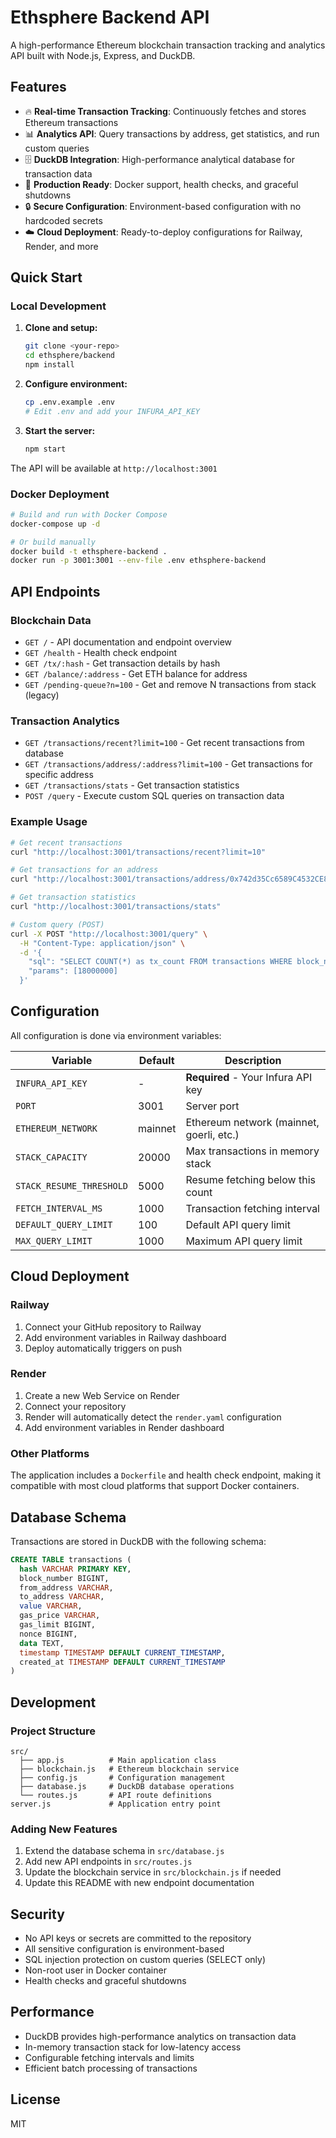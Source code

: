 # Ethsphere Backend API

A high-performance Ethereum blockchain transaction tracking and analytics API built with Node.js, Express, and DuckDB.

## Features

- 🔥 **Real-time Transaction Tracking**: Continuously fetches and stores Ethereum transactions
- 📊 **Analytics API**: Query transactions by address, get statistics, and run custom queries
- 🗄️ **DuckDB Integration**: High-performance analytical database for transaction data
- 🚀 **Production Ready**: Docker support, health checks, and graceful shutdowns
- 🔒 **Secure Configuration**: Environment-based configuration with no hardcoded secrets
- ☁️ **Cloud Deployment**: Ready-to-deploy configurations for Railway, Render, and more

## Quick Start

### Local Development

1. **Clone and setup:**
   ```bash
   git clone <your-repo>
   cd ethsphere/backend
   npm install
   ```

2. **Configure environment:**
   ```bash
   cp .env.example .env
   # Edit .env and add your INFURA_API_KEY
   ```

3. **Start the server:**
   ```bash
   npm start
   ```

The API will be available at `http://localhost:3001`

### Docker Deployment

```bash
# Build and run with Docker Compose
docker-compose up -d

# Or build manually
docker build -t ethsphere-backend .
docker run -p 3001:3001 --env-file .env ethsphere-backend
```

## API Endpoints

### Blockchain Data
- `GET /` - API documentation and endpoint overview
- `GET /health` - Health check endpoint
- `GET /tx/:hash` - Get transaction details by hash
- `GET /balance/:address` - Get ETH balance for address
- `GET /pending-queue?n=100` - Get and remove N transactions from stack (legacy)

### Transaction Analytics
- `GET /transactions/recent?limit=100` - Get recent transactions from database
- `GET /transactions/address/:address?limit=100` - Get transactions for specific address
- `GET /transactions/stats` - Get transaction statistics
- `POST /query` - Execute custom SQL queries on transaction data

### Example Usage

```bash
# Get recent transactions
curl "http://localhost:3001/transactions/recent?limit=10"

# Get transactions for an address
curl "http://localhost:3001/transactions/address/0x742d35Cc6589C4532CE8aDd39fD3ab32d"

# Get transaction statistics
curl "http://localhost:3001/transactions/stats"

# Custom query (POST)
curl -X POST "http://localhost:3001/query" \
  -H "Content-Type: application/json" \
  -d '{
    "sql": "SELECT COUNT(*) as tx_count FROM transactions WHERE block_number > ?",
    "params": [18000000]
  }'
```

## Configuration

All configuration is done via environment variables:

| Variable | Default | Description |
|----------|---------|-------------|
| `INFURA_API_KEY` | - | **Required** - Your Infura API key |
| `PORT` | 3001 | Server port |
| `ETHEREUM_NETWORK` | mainnet | Ethereum network (mainnet, goerli, etc.) |
| `STACK_CAPACITY` | 20000 | Max transactions in memory stack |
| `STACK_RESUME_THRESHOLD` | 5000 | Resume fetching below this count |
| `FETCH_INTERVAL_MS` | 1000 | Transaction fetching interval |
| `DEFAULT_QUERY_LIMIT` | 100 | Default API query limit |
| `MAX_QUERY_LIMIT` | 1000 | Maximum API query limit |

## Cloud Deployment

### Railway
1. Connect your GitHub repository to Railway
2. Add environment variables in Railway dashboard
3. Deploy automatically triggers on push

### Render
1. Create a new Web Service on Render
2. Connect your repository
3. Render will automatically detect the `render.yaml` configuration
4. Add environment variables in Render dashboard

### Other Platforms
The application includes a `Dockerfile` and health check endpoint, making it compatible with most cloud platforms that support Docker containers.

## Database Schema

Transactions are stored in DuckDB with the following schema:

```sql
CREATE TABLE transactions (
  hash VARCHAR PRIMARY KEY,
  block_number BIGINT,
  from_address VARCHAR,
  to_address VARCHAR,
  value VARCHAR,
  gas_price VARCHAR,
  gas_limit BIGINT,
  nonce BIGINT,
  data TEXT,
  timestamp TIMESTAMP DEFAULT CURRENT_TIMESTAMP,
  created_at TIMESTAMP DEFAULT CURRENT_TIMESTAMP
)
```

## Development

### Project Structure
```
src/
  ├── app.js          # Main application class
  ├── blockchain.js   # Ethereum blockchain service
  ├── config.js       # Configuration management
  ├── database.js     # DuckDB database operations
  └── routes.js       # API route definitions
server.js             # Application entry point
```

### Adding New Features
1. Extend the database schema in `src/database.js`
2. Add new API endpoints in `src/routes.js`
3. Update the blockchain service in `src/blockchain.js` if needed
4. Update this README with new endpoint documentation

## Security

- No API keys or secrets are committed to the repository
- All sensitive configuration is environment-based
- SQL injection protection on custom queries (SELECT only)
- Non-root user in Docker container
- Health checks and graceful shutdowns

## Performance

- DuckDB provides high-performance analytics on transaction data
- In-memory transaction stack for low-latency access
- Configurable fetching intervals and limits
- Efficient batch processing of transactions

## License

MIT